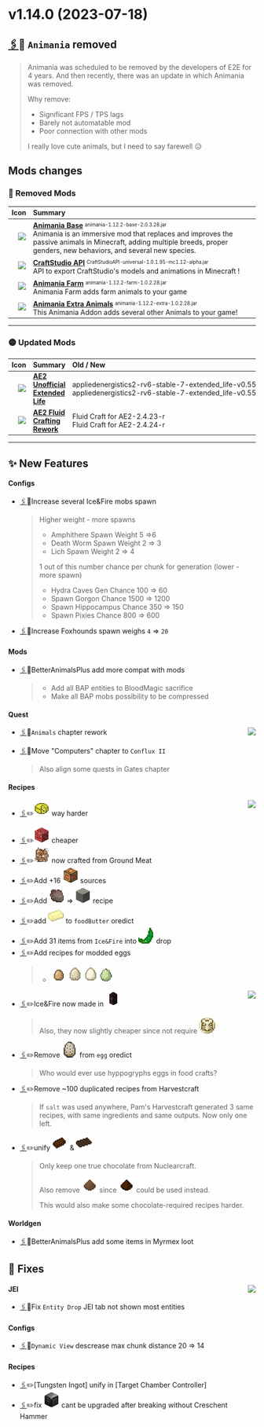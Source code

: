 # v1.14.0 (2023-07-18)

## [🖇](https://github.com/Krutoy242/Enigmatica2Expert-Extended/commit/83745cfe1801692483172086fedaa6393cc4fd79)🐄 `Animania` removed
  > Animania was scheduled to be removed by the developers of E2E for 4 years. And then recently, there was an update in which Animania was removed.
  > 
  > Why remove:
  > - Significant FPS / TPS lags
  > - Barely not automatable mod
  > - Poor connection with other mods
  > 
  > I really love cute animals, but I need to say farewell 😥

## Mods changes

### 🔴 Removed Mods

Icon | Summary
----:|:-------
<img src="https://media.forgecdn.net/avatars/thumbnails/98/338/30/30/636298531363040374.png"             > |                          [**Animania Base**](https://www.curseforge.com/minecraft/mc-mods/animania)                     <sup><sub>animania-1.12.2-base-2.0.3.28.jar                </sub></sup><br>Animania is an immersive mod that replaces and improves the passive animals in Minecraft, adding multiple breeds, proper genders, new behaviors, and several new species.
<img src="https://media.forgecdn.net/avatars/thumbnails/100/634/30/30/636316560987351547.png"            > |                        [**CraftStudio API**](https://www.curseforge.com/minecraft/mc-mods/craftstudio-api)              <sup><sub>CraftStudioAPI-universal-1.0.1.95-mc1.12-alpha.jar</sub></sup><br>API to export CraftStudio&#x27;s models and animations in Minecraft !
<img src="https://media.forgecdn.net/avatars/thumbnails/299/738/30/30/637354566134268935.png"            > |                          [**Animania Farm**](https://www.curseforge.com/minecraft/mc-mods/animania-farm)                <sup><sub>animania-1.12.2-farm-1.0.2.28.jar                </sub></sup><br>Animania Farm adds farm animals to your game
<img src="https://media.forgecdn.net/avatars/thumbnails/299/748/30/30/637354575909585639.png"            > |                 [**Animania Extra Animals**](https://www.curseforge.com/minecraft/mc-mods/animania-extra)               <sup><sub>animania-1.12.2-extra-1.0.2.28.jar               </sub></sup><br>This Animania Addon adds several other Animals to your game!
-----------

### 🟡 Updated Mods

Icon | Summary | Old / New
----:|:--------|:---------
<img src="https://media.forgecdn.net/avatars/thumbnails/483/123/30/30/637782695232246251.png"            > |           [**AE2 Unofficial Extended Life**](https://www.curseforge.com/minecraft/mc-mods/ae2-extended-life)           | <nobr>appliedenergistics2-rv6-stable-7-extended_life-v0.55.18</nobr><br><nobr>appliedenergistics2-rv6-stable-7-extended_life-v0.55.19</nobr>
<img src="https://media.forgecdn.net/avatars/thumbnails/548/30/30/30/637882959576383371.png"             > |              [**AE2 Fluid Crafting Rework**](https://www.curseforge.com/minecraft/mc-mods/ae2-fluid-crafting-rework)   | <nobr>Fluid Craft for AE2-2.4.23-r</nobr><br><nobr>Fluid Craft for AE2-2.4.24-r</nobr>
-----------

## ✨ New Features


#### Configs

* [🖇](https://github.com/Krutoy242/Enigmatica2Expert-Extended/commit/1ac5d4ce6827404798ee1d2c14962f926a3d0735)🐉Increase several Ice&Fire mobs spawn
  > Higher weight - more spawns
  > - Amphithere Spawn Weight 5 =>6
  > - Death Worm Spawn Weight 2 => 3
  > - Lich Spawn Weight 2 => 4
  > 
  > 1 out of this number chance per chunk for generation (lower - more spawn)
  > - Hydra Caves Gen Chance 100 => 60
  > - Spawn Gorgon Chance 1500 => 1200
  > - Spawn Hippocampus Chance 350 => 150
  > - Spawn Pixies Chance 800 => 600
* [🖇](https://github.com/Krutoy242/Enigmatica2Expert-Extended/commit/8aa1af06c26e79f96948558a02d50617fb5264ed)🦊Increase Foxhounds spawn weighs `4` => `20`

#### Mods

* [🖇](https://github.com/Krutoy242/Enigmatica2Expert-Extended/commit/9d98b9cac7ee461f1288af477eb6fe518b5926dc)🦊BetterAnimalsPlus add more compat with mods
  > - Add all BAP entities to BloodMagic sacrifice
  > - Make all BAP mobs possibility to be compressed

#### Quest

* <img src="https://i.imgur.com/bNCRKGw.png" align=right> [🖇](https://github.com/Krutoy242/Enigmatica2Expert-Extended/commit/57d26ef2a7e7dc074b2e8d8926b3e0832ed1393a)📖`Animals` chapter rework
  > 
* [🖇](https://github.com/Krutoy242/Enigmatica2Expert-Extended/commit/e4c068b8d70f0546f70a06331ba8bf922adc0f13)📖Move "Computers" chapter to `Conflux II`
  > Also align some quests in Gates chapter

#### Recipes

* <img src="https://i.imgur.com/ZiuqriR.png" align=right> [🖇](https://github.com/Krutoy242/Enigmatica2Expert-Extended/commit/c76849fc2c5522560a610f2019b9fa782c16896e)✏️![](https://github.com/Krutoy242/mc-icons/raw/master/i/actuallyadditions/item_food__0.png "Cheese") way harder
  > 
* [🖇](https://github.com/Krutoy242/Enigmatica2Expert-Extended/commit/4aaeb24eb9c0ac16ce8027ccb145c6d612a28b70)✏️![](https://github.com/Krutoy242/mc-icons/raw/master/i/contenttweaker/conglomerate_of_life__0.png "Conglomerate Of Life") cheaper
* [🖇](https://github.com/Krutoy242/Enigmatica2Expert-Extended/commit/0388e9174bf8bf1f13c3a3fa128203ffc3a2ef78)✏️![](https://github.com/Krutoy242/mc-icons/raw/master/i/iceandfire/dragon_meal__0.png "Dragon Meal") now crafted from Ground Meat
* [🖇](https://github.com/Krutoy242/Enigmatica2Expert-Extended/commit/9f29f1bf1a4b48522755f75d603514cc2cca9063)✏️Add +16 ![](https://github.com/Krutoy242/mc-icons/raw/master/i/gendustry/liquifier__0.png "Protein Liquifier") sources
* [🖇](https://github.com/Krutoy242/Enigmatica2Expert-Extended/commit/fd1bbefef9e719a30cfbeb53ae658aeac20ad3a3)✏️Add ![](https://github.com/Krutoy242/mc-icons/raw/master/i/immersiveengineering/material__7.png "Slag") => ![](https://github.com/Krutoy242/mc-icons/raw/master/i/minecraft/wool__8.png "Light Gray Rockwool") recipe
* [🖇](https://github.com/Krutoy242/Enigmatica2Expert-Extended/commit/7f533e01e4e0e0ce9b55b530f623be51a1c8a614)✏️add ![](https://github.com/Krutoy242/mc-icons/raw/master/i/nuclearcraft/cocoa_butter__0.png "Solidified Cocoa Butter") to `foodButter` oredict
* [🖇](https://github.com/Krutoy242/Enigmatica2Expert-Extended/commit/09ca751ad48ab405ecfde520c9c76d55648f7d93)✏️Add 31 items from `Ice&Fire` into ![](https://github.com/Krutoy242/mc-icons/raw/master/i/cyclicmagic/sprout_seed__0.png "Magic Bean") drop
* [🖇](https://github.com/Krutoy242/Enigmatica2Expert-Extended/commit/04d6bab430064a7fe1cf32148fe3849cb246f5ff)✏️Add recipes for modded eggs
  > - ![](https://github.com/Krutoy242/mc-icons/raw/master/i/betteranimalsplus/pheasant_egg__0.png "Pheasant Egg")![](https://github.com/Krutoy242/mc-icons/raw/master/i/betteranimalsplus/turkey_egg__0.png "Turkey Egg")![](https://github.com/Krutoy242/mc-icons/raw/master/i/betteranimalsplus/goose_egg__0.png "Goose Egg")![](https://github.com/Krutoy242/mc-icons/raw/master/i/enderio/item_owl_egg__0.png "Owl Egg")
* <img src="https://i.imgur.com/Cs8q7xN.png" align=right> [🖇](https://github.com/Krutoy242/Enigmatica2Expert-Extended/commit/fb8adf214e7ac45a2d19a07124bcf98677fa386f)✏️Ice&Fire now made in ![](https://github.com/Krutoy242/mc-icons/raw/master/i/rustic/condenser_advanced__0.png "Advanced Alchemic Condenser")
  > Also, they now slightly cheaper since not require ![](https://github.com/Krutoy242/mc-icons/raw/master/i/rats/chunky_cheese_token__0.png "Chunky Cheese Token")
* [🖇](https://github.com/Krutoy242/Enigmatica2Expert-Extended/commit/ebfa8b43e83cc8f3cc20f68a91284d5d307b8b48)✏️Remove ![](https://github.com/Krutoy242/mc-icons/raw/master/i/iceandfire/hippogryph_egg__1.png "Hippogryph Egg") from `egg` oredict
  > Who would ever use hyppogryphs eggs in food crafts?
* [🖇](https://github.com/Krutoy242/Enigmatica2Expert-Extended/commit/95550bb3383dd674bea946fddb7b085daf31872d)✏️Remove ~100 duplicated recipes from Harvestcraft
  > If `salt` was used anywhere, Pam's Harvestcraft generated 3 same recipes, with same ingredients and same outputs. Now only one left.
* [🖇](https://github.com/Krutoy242/Enigmatica2Expert-Extended/commit/4b2cbd045bf3b5351d2cc552c70b2122875f393e)✏️unify ![](https://github.com/Krutoy242/mc-icons/raw/master/i/harvestcraft/chocolatebaritem__0.png "Chocolate Bar") & ![](https://github.com/Krutoy242/mc-icons/raw/master/i/actuallyadditions/item_food__9.png "Chocolate")
  > Only keep one true chocolate from Nuclearcraft.
  > 
  > Also remove ![](https://github.com/Krutoy242/mc-icons/raw/master/i/harvestcraft/cocoapowderitem__0.png "Cocoa Powder") since ![](https://github.com/Krutoy242/mc-icons/raw/master/i/nuclearcraft/cocoa_solids__0.png "Cocoa Solids") could be used instead.
  > 
  > This would also make some chocolate-required recipes harder.

#### Worldgen

* [🖇](https://github.com/Krutoy242/Enigmatica2Expert-Extended/commit/052054778329d9bca995b510345a9c13bbc94f17)🦊BetterAnimalsPlus add some items in Myrmex loot

## 🐛 Fixes

#### JEI <img src="https://i.imgur.com/Efqdtpq.png" align=right>

* [🖇](https://github.com/Krutoy242/Enigmatica2Expert-Extended/commit/7b9b7139c9709b4ebeb567fbdbd1b7d3829968b9)📃Fix `Entity Drop` JEI tab not shown most entities
  > 


#### Configs

* [🖇](https://github.com/Krutoy242/Enigmatica2Expert-Extended/commit/88869d8a635ace566f4e385ee0fdc3727841e332)🧩`Dynamic View` descrease max chunk distance 20 => 14

#### Recipes

* [🖇](https://github.com/Krutoy242/Enigmatica2Expert-Extended/commit/79fc012ddfff12ebda97d4dc128866ea7cb7be89)✏️[Tungsten Ingot] unify in [Target Chamber Controller]
* [🖇](https://github.com/Krutoy242/Enigmatica2Expert-Extended/commit/2995862f46deec1468d4bbc574fa6e46259f5f6a)✏️fix ![](https://github.com/Krutoy242/mc-icons/raw/master/i/thermalexpansion/cache__0__73f6d15a.png "Cache (Basic)") cant be upgraded after breaking without Creschent Hammer



